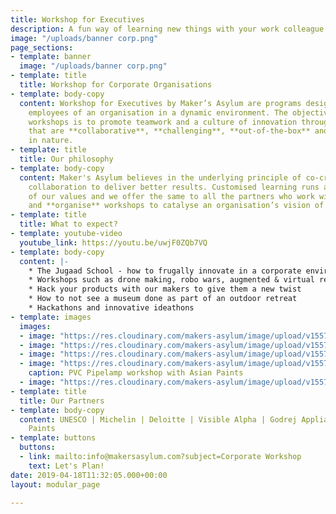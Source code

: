 ```yaml
---
title: Workshop for Executives
description: A fun way of learning new things with your work colleague
image: "/uploads/banner corp.png"
page_sections:
- template: banner
  image: "/uploads/banner corp.png"
- template: title
  title: Workshop for Corporate Organisations
- template: body-copy
  content: Workshop for Executives by Maker’s Asylum are programs designed to engage
    employees of an organisation in a dynamic environment. The objective of these
    workshops is to promote teamwork and a culture of innovation through activities
    that are **collaborative**, **challenging**, **out-of-the-box** and of **new-age**
    in nature.
- template: title
  title: Our philosophy
- template: body-copy
  content: Maker's Asylum believes in the underlying principle of co-creation and
    collaboration to deliver better results. Customised learning runs at the core
    of our values and we offer the same to all the partners who work with us. We **co-create**
    and **organise** workshops to catalyse an organisation’s vision of doing business.
- template: title
  title: What to expect?
- template: youtube-video
  youtube_link: https://youtu.be/uwjF0ZQb7VQ
- template: body-copy
  content: |-
    * The Jugaad School - how to frugally innovate in a corporate environment
    * Workshops such as drone making, robo wars, augmented & virtual reality and more
    * Hack your products with our makers to give them a new twist
    * How to not see a museum done as part of an outdoor retreat
    * Hackathons and innovative ideathons
- template: images
  images:
  - image: "https://res.cloudinary.com/makers-asylum/image/upload/v1557739160/untitled%20%288%20of%208%29.jpg"
  - image: "https://res.cloudinary.com/makers-asylum/image/upload/v1557739143/untitled%20%287%20of%208%29.jpg"
  - image: "https://res.cloudinary.com/makers-asylum/image/upload/v1557739076/untitled%20%282%20of%208%29.jpg"
  - image: "https://res.cloudinary.com/makers-asylum/image/upload/v1557739030/untitled%20%283%20of%208%29.jpg"
    caption: PVC Pipelamp workshop with Asian Paints
  - image: "https://res.cloudinary.com/makers-asylum/image/upload/v1557739112/untitled%20%284%20of%208%29.jpg"
- template: title
  title: Our Partners
- template: body-copy
  content: UNESCO | Michelin | Deloitte | Visible Alpha | Godrej Appliances | Asian
    Paints
- template: buttons
  buttons:
  - link: mailto:info@makersasylum.com?subject=Corporate Workshop
    text: Let's Plan!
date: 2019-04-18T11:32:05.000+00:00
layout: modular_page

---
```

